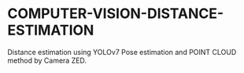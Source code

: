 # COMPUTER-VISION-DISTANCE-ESTIMATION
Distance estimation using YOLOv7 Pose estimation and POINT CLOUD method by Camera ZED.
